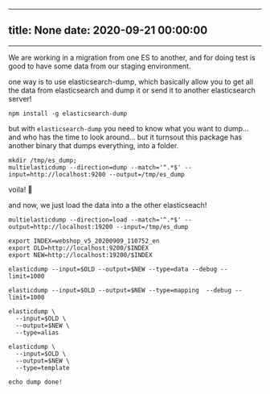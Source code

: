 
---
title: None
date: 2020-09-21 00:00:00
---
---
	
We are working in a migration from one ES to another, and for doing test is good to have some data from our staging environment.

one way is to use elasticsearch-dump, which basically allow you to get all the data from elasticsearch and dump it or send it to another elasticsearch server! 

```
npm install -g elasticsearch-dump
```

but with `elasticsearch-dump` you need to know what you want to dump... and who has the time to look around... but it turnsout this package has another binary that dumps everything, into a folder.

```
mkdir /tmp/es_dump;
multielasticdump --direction=dump --match='^.*$' --input=http://localhost:9200 --output=/tmp/es_dump

```

voila! 👑

and now, we just load the data into a the other elasticseach!

```
multielasticdump --direction=load --match='^.*$' --output=http://localhost:19200 --input=/tmp/es_dump
```


```
export INDEX=webshop_v5_20200909_110752_en
export OLD=http://localhost:9200/$INDEX
export NEW=http://localhost:19200/$INDEX

elasticdump --input=$OLD --output=$NEW --type=data --debug --limit=1000

elasticdump --input=$OLD --output=$NEW --type=mapping  --debug --limit=1000

elasticdump \
  --input=$OLD \
  --output=$NEW \
  --type=alias
  
elasticdump \
  --input=$OLD \
  --output=$NEW \
  --type=template
  
echo dump done!


```